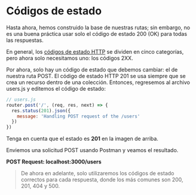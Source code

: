# Códigos de estado

Hasta ahora, hemos construido la base de nuestras rutas; sin embargo, no es una buena práctica usar solo el código de estado 200 (OK) para todas las respuestas.

En general, los [códigos de estado HTTP](https://restfulapi.net/http-status-codes/) se dividen en cinco categorías, pero ahora solo necesitamos uno: los códigos 2XX.

Por ahora, solo hay un código de estado que debemos cambiar: el de nuestra ruta POST. El código de estado HTTP 201 se usa siempre que se crea un recurso dentro de una colección. Entonces, regresemos al archivo users.js y editemos el código de estado:

```js
// users.js
router.post('/', (req, res, next) => {
  res.status(201).json({
    message: 'Handling POST request of the /users'
  })
})
```

Tenga en cuenta que el estado es **201** en la imagen de arriba.

Enviemos una solicitud POST usando Postman y veamos el resultado.

**POST Request: localhost:3000/users**

<!-- ![](./post.png) -->

> De ahora en adelante, solo utilizaremos los códigos de estado correctos para cada respuesta, donde los más comunes son 200, 201, 404 y 500.
